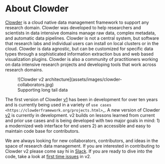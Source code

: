 # About Clowder

[Clowder](https://clowderframework.org/) is a cloud native data management framework to support any research domain. Clowder was developed to help
researchers and scientists in data intensive domains manage raw data, complex metadata, and automatic data pipelines.
Clowder is not a central system, but software that research labs and individual users can install on local clusters or
in the cloud. Clowder is data agnostic, but can be customized for specific data types through a sophisticated
information extraction bus and web based visualization plugins. Clowder is also a community of practitioners working
on data intensive research projects and developing tools that work across research domains.

<figure markdown="span">
  ![Clowder v2 architecture](assets/images/clowder-collaborators.jpg)
  <figcaption>Supporting long tail data</figcaption>
</figure>

The first version of Clowder [v1](https://github.com/clowder-framework/clowder>) has been in development for over ten years and is currently being used in a variety
of `use cases <https://clowderframework.org/projects.html>`_. A new version of Clowder [v2](https://github.com/clowder-framework/clowder2) is currently in development. v2 builds on lessons learned from current and
prior use cases and is being developed with two major goals in mind: 1) a modernized web interface for end users 2) an
accessible and easy to maintain code base for contributors.

We are always looking for new collaborators, contributors, and ideas in the space of research data management. If you
are interested in contributing to Clowder v2 please come say hi in [Slack](https://join.slack.com/t/clowder-software/shared_invite/enQtMzQzOTg0Nzk3OTUzLTYwZDlkZDI0NGI4YmI0ZjE5MTZiYmZhZTIyNWE1YzM0NWMwMzIxODNhZTA1Y2E3MTQzOTg1YThiNzkwOWQwYWE). If you are ready to dive into the code, take
a look at [first time issues](https://github.com/clowder-framework/clowder2/issues?q=is%3Aopen+is%3Aissue+label%3A%22good+first+issue%22) in v2.
